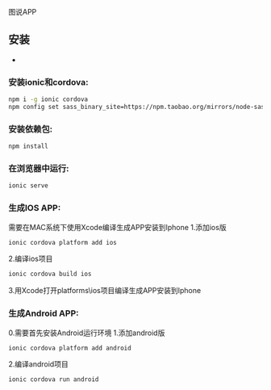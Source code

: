 图说APP

## 安装

*
### 安装ionic和cordova:
```bash
npm i -g ionic cordova
npm config set sass_binary_site=https://npm.taobao.org/mirrors/node-sass/
```

### 安装依赖包:
```bash
npm install
```

### 在浏览器中运行:
```bash
ionic serve
```

### 生成IOS APP:
需要在MAC系统下使用Xcode编译生成APP安装到Iphone
1.添加ios版
```bash
ionic cordova platform add ios
```

2.编译ios项目
```bash
ionic cordova build ios
```

3.用Xcode打开platforms\ios项目编译生成APP安装到Iphone

### 生成Android APP:
0.需要首先安装Android运行环境
1.添加android版
```bash
ionic cordova platform add android
```

2.编译android项目
```bash
ionic cordova run android
```
